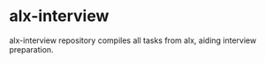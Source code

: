 # alx-interview
alx-interview repository compiles all tasks from alx, aiding interview preparation.

